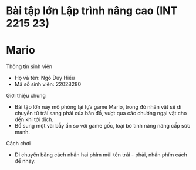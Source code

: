 # Bài tập lớn Lập trình nâng cao (INT 2215 23)
# Mario

Thông tin sinh viên
  - Họ và tên: Ngô Duy Hiếu
  - Mã số sinh viên: 22028280

Giới thiệu chung
  - Bài tập lớn này mô phỏng lại tựa game Mario, trong đó nhân vật sẽ di chuyển từ trái sang phải của bản đồ, vượt qua các chướng ngại vật cho đến khi tới đích.
  - Bổ sung một vài bẫy ẩn so với game gốc, loại bỏ tính năng nâng cấp sức mạnh.
  
Cách chơi
  - Di chuyển bằng cách nhấn hai phím mũi tên trái - phải, nhấn phím cách để nhảy.
  
